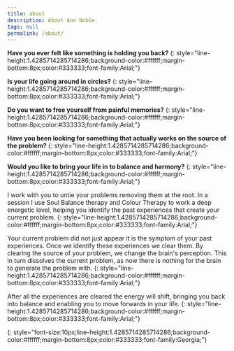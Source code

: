 ```yaml
---
title: about
description: About Ann Noble.
tags: null
permalink: /about/
---
```


**Have you ever felt like something is holding you back?**
{:  style="line-height:1.4285714285714286;background-color:#ffffff;margin-bottom:8px;color:#333333;font-family:Arial;"}

**Is your life going around in circles?**
{:  style="line-height:1.4285714285714286;background-color:#ffffff;margin-bottom:8px;color:#333333;font-family:Arial;"}

**Do you want to free yourself from painful memories?**
{:  style="line-height:1.4285714285714286;background-color:#ffffff;margin-bottom:8px;color:#333333;font-family:Arial;"}

**Have you been looking for something that actually works on the source of the problem?**
{:  style="line-height:1.4285714285714286;background-color:#ffffff;margin-bottom:8px;color:#333333;font-family:Arial;"}

**Would you like to bring your life in to balance and harmony?**
{:  style="line-height:1.4285714285714286;background-color:#ffffff;margin-bottom:8px;color:#333333;font-family:Arial;"}

I work with you to untie your problems removing them at the root. In a session I use Soul Balance therapy and Colour Therapy to work a deep energetic level, helping you identify the past experiences that create your current problem.
{:  style="line-height:1.4285714285714286;background-color:#ffffff;margin-bottom:8px;color:#333333;font-family:Arial;"}

Your current problem did not just appear it is the symptom of your past experiences. Once we identify these experiences we clear them. By clearing the source of your problem, we change the brain's perception. This in turn dissolves the current problem, as now there is nothing for the brain to generate the problem with.
{:  style="line-height:1.4285714285714286;background-color:#ffffff;margin-bottom:8px;color:#333333;font-family:Arial;"}

After all the experiences are cleared the energy will shift, bringing you back into balance and enabling you to move forwards in your life.
{:  style="line-height:1.4285714285714286;background-color:#ffffff;margin-bottom:8px;color:#333333;font-family:Arial;"}


{:  style="font-size:10px;line-height:1.4285714285714286;background-color:#ffffff;margin-bottom:8px;color:#333333;font-family:Georgia;"}

